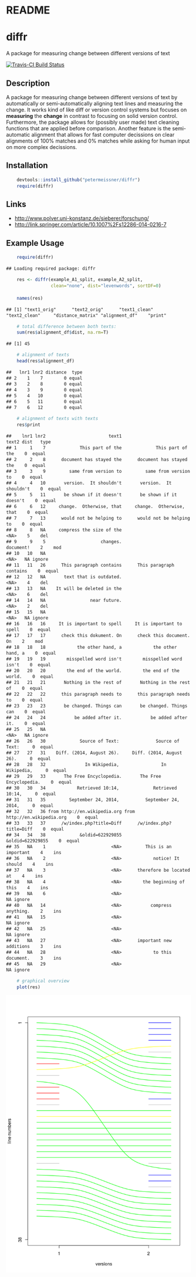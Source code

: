 # README


# diffr 
A package for measuring change between different versions of text


[![Travis-CI Build Status](https://travis-ci.org/petermeissner/diffr.svg?branch=master)](https://travis-ci.org/petermeissner/diffr)


## Description


A package for measuring change between different versions of text by automatically
or semi-automatically aligning text lines and measuring the change. It works kind of like diff or version control systems but focuses on **measuring** the **change** in contrast to focusing on solid version control. Furthermore, the package allows for (possibly user made) text cleaning functions that are applied before comparison. Another feature is the semi-automatic alignment that allows for fast computer decissions on clear alignments of 100% matches and 0% matches while asking for human input on more complex decissions.
  

## Installation


```r
    devtools::install_github("petermeissner/diffr")
    require(diffr)
```
    
## Links

- http://www.polver.uni-konstanz.de/sieberer/forschung/
- http://link.springer.com/article/10.1007%2Fs12286-014-0216-7


## Example Usage




```r
    require(diffr)
```

```
## Loading required package: diffr
```

```r
    res <- diffr(example_A1_split, example_A2_split, 
                 clean="none", dist="levenwords", sortDF=0)

    names(res)
```

```
## [1] "text1_orig"      "text2_orig"      "text1_clean"     "text2_clean"     "distance_matrix" "alignment_df"    "print"
```

```r
    # total difference between both texts:
    sum(res$alignment_df$dist, na.rm=T)
```

```
## [1] 45
```

```r
    # alignment of texts
    head(res$alignment_df)
```

```
##   lnr1 lnr2 distance  type
## 2    1    7        0 equal
## 3    2    8        0 equal
## 4    3    9        0 equal
## 5    4   10        0 equal
## 6    5   11        0 equal
## 7    6   12        0 equal
```

```r
    # alignment of texts with texts
    res$print
```

```
##    lnr1 lnr2                        text1                        text2 dist   type
## 1     1    7             This part of the             This part of the    0  equal
## 2     2    8      document has stayed the      document has stayed the    0  equal
## 3     3    9         same from version to         same from version to    0  equal
## 4     4   10       version.  It shouldn't       version.  It shouldn't    0  equal
## 5     5   11       be shown if it doesn't       be shown if it doesn't    0  equal
## 6     6   12     change.  Otherwise, that     change.  Otherwise, that    0  equal
## 7     7   13      would not be helping to      would not be helping to    0  equal
## 8     8   NA     compress the size of the                         <NA>    5    del
## 9     9    5                     changes.                    document!    2    mod
## 10   10   NA                                                      <NA>   NA ignore
## 11   11   26      This paragraph contains      This paragraph contains    0  equal
## 12   12   NA       text that is outdated.                         <NA>    4    del
## 13   13   NA    It will be deleted in the                         <NA>    6    del
## 14   14   NA                 near future.                         <NA>    2    del
## 15   15   NA                                                      <NA>   NA ignore
## 16   16   16     It is important to spell     It is important to spell    0  equal
## 17   17   17      check this dokument. On      check this document. On    2    mod
## 18   18   18            the other hand, a            the other hand, a    0  equal
## 19   19   19        misspelled word isn't        misspelled word isn't    0  equal
## 20   20   20        the end of the world.        the end of the world.    0  equal
## 21   21   21       Nothing in the rest of       Nothing in the rest of    0  equal
## 22   22   22      this paragraph needs to      this paragraph needs to    0  equal
## 23   23   23       be changed. Things can       be changed. Things can    0  equal
## 24   24   24           be added after it.           be added after it.    0  equal
## 25   25   NA                                                      <NA>   NA ignore
## 26   26   30             Source of Text:              Source of Text:     0  equal
## 27   27   31    Diff. (2014, August 26).     Diff. (2014, August 26).     0  equal
## 28   28   32               In Wikipedia,                In Wikipedia,     0  equal
## 29   29   33       The Free Encyclopedia.       The Free Encyclopedia.    0  equal
## 30   30   34            Retrieved 10:14,             Retrieved 10:14,     0  equal
## 31   31   35         September 24, 2014,          September 24, 2014,     0  equal
## 32   32   36 from http://en.wikipedia.org from http://en.wikipedia.org    0  equal
## 33   33   37      /w/index.php?title=Diff      /w/index.php?title=Diff    0  equal
## 34   34   38             &oldid=622929855             &oldid=622929855    0  equal
## 35   NA    1                         <NA>         This is an important    4    ins
## 36   NA    2                         <NA>            notice! It should    4    ins
## 37   NA    3                         <NA>      therefore be located at    4    ins
## 38   NA    4                         <NA>        the beginning of this    4    ins
## 39   NA    6                         <NA>                                NA ignore
## 40   NA   14                         <NA>           compress anything.    2    ins
## 41   NA   15                         <NA>                                NA ignore
## 42   NA   25                         <NA>                                NA ignore
## 43   NA   27                         <NA>      important new additions    3    ins
## 44   NA   28                         <NA>            to this document.    3    ins
## 45   NA   29                         <NA>                                NA ignore
```

```r
    # graphical overview
    plot(res)
```

![](README_files/figure-html/unnamed-chunk-2-1.png)
    
   

    
    
    
    
    
    
    
    
    
    
